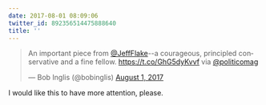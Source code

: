 ```yaml
---
date: 2017-08-01 08:09:06
twitter_id: 892356514475888640
title: ''
---
```


<blockquote class="twitter-tweet"><p lang="en" dir="ltr">An important piece from <a href="https://twitter.com/JeffFlake?ref_src=twsrc%5Etfw">@JeffFlake</a>--a courageous, principled conservative and a fine fellow. <a href="https://t.co/GhG5dyKvvf">https://t.co/GhG5dyKvvf</a> via <a href="https://twitter.com/POLITICOMag?ref_src=twsrc%5Etfw">@politicomag</a></p>&mdash; Bob Inglis (@bobinglis) <a href="https://twitter.com/bobinglis/status/892214887400779776?ref_src=twsrc%5Etfw">August 1, 2017</a></blockquote>
<script async src="https://platform.twitter.com/widgets.js" charset="utf-8"></script>

I would like this to have more attention, please.
